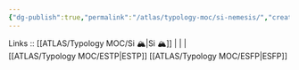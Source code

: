 ```yaml
---
{"dg-publish":true,"permalink":"/atlas/typology-moc/si-nemesis/","created":"2023-01-05T12:08:09.173+01:00","updated":"2023-02-26T16:42:11.542+01:00"}
---
```


Links :: [[ATLAS/Typology MOC/Si 🏔️\|Si 🏔️]] |  |  |  
[[ATLAS/Typology MOC/ESTP\|ESTP]]
[[ATLAS/Typology MOC/ESFP\|ESFP]]
